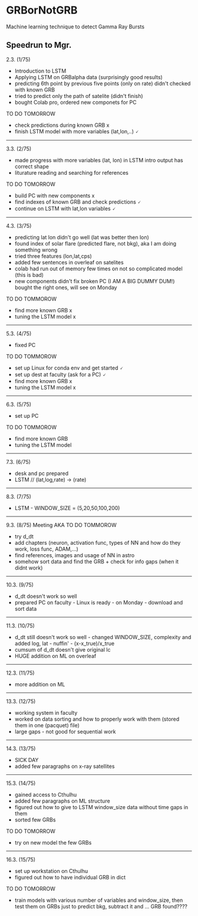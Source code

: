 # GRBorNotGRB

Machine learning technique to detect Gamma Ray Bursts


Speedrun to Mgr.
-----------------------------------------------
2.3. (1/75)
- Introduction to LSTM
- Applying LSTM on GRBalpha data (surprisingly good results)
- predicting 6th point by previous five points (only on rate)
  didn't checked with known GRB
- tried to predict only the path of satelite (didn't finish)
- bought Colab pro, ordered new componets for PC

TO DO TOMORROW
- check predictions during known GRB x
- finish LSTM model with more variables (lat,lon,..) 🗸

-----------------------------------------------
3.3. (2/75)
- made progress with more variables (lat, lon) in LSTM intro
  output has correct shape
- liturature reading and searching for references

TO DO TOMORROW
- build PC with new components x
- find indexes of known GRB and check predictions 🗸
- continue on LSTM with lat,lon variables 🗸

-----------------------------------------------
4.3. (3/75)
- predicting lat lon didn't go well (lat was better then lon)
- found index of solar flare (predicted flare, not bkg), aka I am doing something wrong
- tried three features (lon,lat,cps)
- added few sentences in overleaf on satelites
- colab had run out of memory few times on not so complicated model (this is bad)
- new components didn't fix broken PC (I AM A BIG DUMMY DUM!)
  bought the right ones, will see on Monday
  
TO DO TOMMOROW
- find more known GRB x
- tuning the LSTM model x


-----------------------------------------------
5.3. (4/75)
- fixed PC

TO DO TOMMOROW
- set up Linux for conda env and get started 🗸
- set up dest at faculty (ask for a PC) 🗸
- find more known GRB x
- tuning the LSTM model x

-----------------------------------------------
6.3. (5/75)
- set up PC

TO DO TOMMOROW
- find more known GRB 
- tuning the LSTM model

-----------------------------------------------
7.3. (6/75)
- desk and pc prepared
- LSTM //
(lat,log,rate) -> (rate)

-----------------------------------------------
8.3. (7/75)
- LSTM - WINDOW_SIZE = (5,20,50,100,200)

-----------------------------------------------
9.3. (8/75)
Meeting AKA TO DO TOMMOROW 
- try d_dt
- add chapters (neuron, activation func, types of NN and how do they work, loss func, ADAM,...)
- find references, images and usage of NN in astro
- somehow sort data and find the GRB + check for info gaps (when it didnt work)

-----------------------------------------------
10.3. (9/75)
- d_dt doesn't work so well
- prepared PC on faculty - Linux is ready - on Monday - download and sort data

-----------------------------------------------
11.3. (10/75)
- d_dt still doesn't work so well - changed WINDOW_SIZE, complexity and added log, lat - nuffin' -  (x-x_true)/x_true
- cumsum of d_dt doesn't give original lc
- HUGE addition on ML on overleaf

-----------------------------------------------
12.3. (11/75)
- more addition on ML

-----------------------------------------------
13.3. (12/75)
- working system in faculty
- worked on data sorting and how to properly work with them (stored them in one (pacquet) file)
- large gaps - not good for sequential work

-----------------------------------------------
14.3. (13/75)
- SICK DAY
- added few paragraphs on x-ray satellites

-----------------------------------------------
15.3. (14/75)
- gained access to Cthulhu
- added few paragraphs on ML structure
- figured out how to give to LSTM window_size data without time gaps in them
- sorted few GRBs

TO DO TOMORROW
- try on new model the few GRBs

-----------------------------------------------
16.3. (15/75)
- set up workstation on Cthulhu
- figured out how to have individual GRB in dict

TO DO TOMORROW
- train models with various number of variables and window_size, then test them on GRBs
  just to predict bkg, subtract it and ... GRB found????
